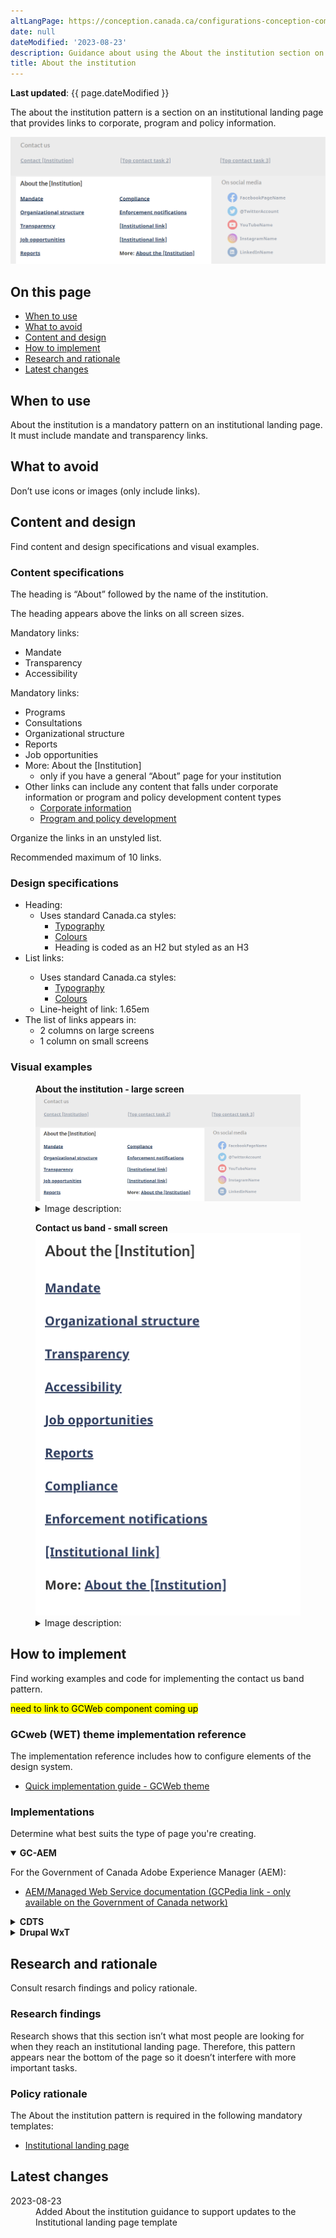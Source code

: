 ```yaml
---
altLangPage: https://conception.canada.ca/configurations-conception-communes/X.html
date: null
dateModified: '2023-08-23'
description: Guidance about using the About the institution section on institutional landing pages. The about the institution pattern provides links to an institution’s content.
title: About the institution
---
```

<p><strong>Last updated</strong>: {{ page.dateModified }}</p>
<p>The about the institution pattern is a section on an institutional landing page that provides links to corporate, program and policy information.</p>
<div class="pattern-demo mrgn-tp-lg mrgn-bttm-xl"><img src="../images/about-institution-en.png" class="img-responsive" alt=""> </div>
<section>
  <h2>On this page</h2>
  <ul>
    <li><a href="#use">When to use</a></li>
    <li><a href="#avoid">What to avoid</a></li>
    <li><a href="#design">Content and design</a></li>
    <li><a href="#implement">How to implement</a></li>
    <li><a href="#research">Research and rationale</a></li>
    <li><a href="#latest">Latest changes</a></li>
  </ul>
</section>
<section>
  <h2 id="use">When to use</h2>
  <p>About the institution is a mandatory pattern on an institutional landing page.  It must include mandate and transparency links.</p>
</section>
<section>
  <h2 id="avoid">What to avoid</h2>
  <p>Don’t use icons or images (only include links).</p>
</section>
<section>
  <h2 id="design">Content and design</h2>
  <p>Find content and design specifications and visual examples.</p>
  <h3>Content specifications</h3>
  <p>The heading is “About” followed by the name of the institution.</p>
  <p>The heading appears above the links on all screen sizes.</p>
  <p>Mandatory links:</p>
  <ul>
    <li>Mandate</li>
    <li>Transparency</li>
    <li>Accessibility</li>
  </ul>
  <p>Mandatory links:</p>
  <ul>
    <li>Programs</li>
    <li>Consultations</li>
    <li>Organizational structure</li>
    <li>Reports</li>
    <li>Job opportunities</li>
    <li>More: About the [Institution] 
        <ul>
            <li>only if you have a general “About” page for your institution</li>
        </ul>
    </li>
    <li>Other links can include any content that falls under corporate information or program and policy development content types
        <ul>
            <li><a href="https://www.canada.ca/en/treasury-board-secretariat/services/government-communications/canada-content-information-architecture-specification/organizing-content.html#corporate">Corporate information</a></li>
            <li><a href="https://www.canada.ca/en/treasury-board-secretariat/services/government-communications/canada-content-information-architecture-specification/organizing-content.html#program">Program and policy development</a></li>
        </ul>
    </li>
  </ul>
  <p>Organize the links in an unstyled list.</p>
  <p>Recommended maximum of 10 links.</p>
  <h3>Design specifications</h3>
  <ul>
    <li>Heading: 
        <ul>
            <li>Uses standard Canada.ca styles:
                <ul>
                    <li><a href="https://design.canada.ca/styles/typography.html">Typography</a></li>
                    <li><a href="https://design.canada.ca/styles/colours.html">Colours</a></li>
                    <li>Heading is coded as an H2 but styled as an H3</li>
                </ul>
            </li>
        </ul>
    </li>
    <li>List links:</li>
        <ul>
            <li>Uses standard Canada.ca styles:
                <ul>
                    <li><a href="https://design.canada.ca/styles/typography.html">Typography</a></li>
                    <li><a href="https://design.canada.ca/styles/colours.html">Colours</a></li>
                </ul>
            </li>
            <li>Line-height of link: 1.65em</li>
        </ul>
    <li>The list of links appears in:
        <ul>
            <li>2 columns on large screens</li>
            <li>1 column on small screens</li>
        </ul>
    </li>
  </ul>
  <h3>Visual examples</h3>
    <div class="pattern-demo mrgn-tp-md mrgn-bttm-md">
      <figure class="mrgn-tp-md mrgn-bttm-lg">
        <figcaption><b>About the institution  - large screen</b></figcaption>
        <img src="../images/about-institution-en.png" class="img-responsive"
				alt="About the institution for large screens. Text version below:">
        <details>
          <summary class="wb-toggle" data-toggle="{&quot;print&quot;:&quot;on&quot;}">Image description:</summary>
          <p>About the institution links appear in a section with the heading “About the [Institution]”.  The links appear in a bulleted list that spans across two columns. The first column has:</p>
          <ul>
            <li>Mandate</li>
            <li>Organizational structure</li>
            <li>Transparency</li>
            <li>Accessibility</li>
            <li>Job opportunities</li>
          </ul>
          <p>The second column has:</p>
          <ul>
            <li>Reports</li>
            <li>Compliance</li>
            <li>Enforcements notifications</li>
            <li>[Institutional link]</li>
            <li>More: About the [institution]</li>
          </ul>
        </details>
      </figure>
    </div>
    <div class="pattern-demo mrgn-tp-md mrgn-bttm-md">
      <figure class="mrgn-tp-md mrgn-bttm-lg">
        <figcaption><b>Contact us band - small screen</b></figcaption>
        <img src="../images/about-institution-sm-en.png" class="img-responsive"
				alt="Contact us band for small screens. Text version below:">
        <details>
          <summary class="wb-toggle" data-toggle="{&quot;print&quot;:&quot;on&quot;}">Image description:</summary>
          <p>About the institution links appear in a section with the heading “About the [Institution]”.  The design organizes links in a bulleted list:</p>
          <ul>
            <li>Mandate</li>
            <li>Organizational structure</li>
            <li>Transparency</li>
            <li>Accessibility</li>
            <li>Job opportunities</li>
            <li>Reports</li>
            <li>Compliance</li>
            <li>Enforcements notifications</li>
            <li>[Institutional link]</li>
            <li>More: About the [institution]</li>
          </ul>
        </details>
      </figure>
    </div>
</section>
<section>
  <h2 id="implement">How to implement</h2>
  <p>Find working examples and code for implementing the contact us band pattern.</p>
  <mark>need to link to GCWeb component coming up</mark>
  <h3>GCweb (WET) theme implementation reference</h3>
  <p>The implementation reference includes how to configure elements of the design system.</p>
    <ul>
      <li><a href="https://wet-boew.github.io/GCWeb/docs/implementing-en.html">Quick implementation guide - GCWeb theme</a></li>
    </ul>
  <h3>Implementations</h3>
  <p>Determine what best suits the type of page you're creating.</p>
  <div class="row">
  <div class="col-md-8">
    <div class="wb-tabs mrgn-tp-lg">
      <div class="tabpanels">
        <details id="004" open="open">
          <summary><strong>GC-AEM</strong></summary>
          <p class="mrgn-tp-lg">For the Government of Canada Adobe Experience Manager (AEM):</p>
          <ul>
            <li><a href="https://www.gcpedia.gc.ca/wiki/AEM_GC-specific_Documentation_6.5">AEM/Managed Web Service documentation (GCPedia link - only available on the Government of Canada network)</a></li>
          </ul>
        </details>
        <details id="005">
          <summary><strong>CDTS</strong></summary>
          <p class="mrgn-tp-lg">For the Centrally Deployed Templates Solution (CDTS):</p>
          <ul>
            <li><a href="https://cenw-wscoe.github.io/sgdc-cdts/docs/index-en.html">CDTS documentation</a></li>
          </ul>
        </details>
        <details id="006">
          <summary><strong>Drupal WxT</strong></summary>
          <p class="mrgn-tp-lg">For Drupal WxT:</p>
          <ul>
            <li><a href="https://drupalwxt.github.io/en/">Drupal WxT documentation</a></li>
          </ul>
        </details>
      </div>
    </div>
  </div>
</section>
<section>
  <h2 id="research">Research and rationale</h2>
  <p>Consult resarch findings and policy rationale.</p> 
  <h3>Research findings</h3>
  <p>Research shows that this section isn’t what most people are looking for when they reach an institutional landing page. Therefore, this pattern appears near the bottom of the page so it doesn’t interfere with more important tasks.</p>
  <h3>Policy rationale</h3>
  <p>The About the institution pattern is required in the following mandatory templates:</p>
  <ul>
    <li><a href="">Institutional landing page</a></li>
  </ul>
</section>
<section>
  <h2 id="latest">Latest changes</h2>
  <dl class="dl-horizontal">
    <dt>
      <time datetime="2023-08-23" class="link-muted">2023-08-23</time>
    </dt>
    <dd>Added About the institution guidance to support updates to the Institutional landing page template</dd>
  </dl>
</section>